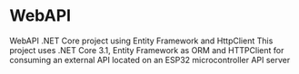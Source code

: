 # WebAPI
WebAPI .NET Core project using Entity Framework and HttpClient
This project uses .NET Core 3.1, Entity Framework as ORM and HTTPClient for consuming an external API located on an ESP32 microcontroller API server

